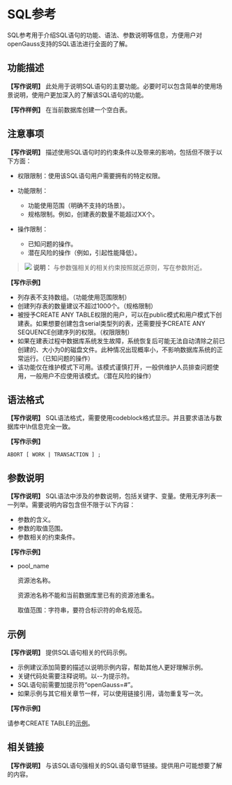 # SQL参考<a name="ZH-CN_TOPIC_0000001274583266"></a>

SQL参考用于介绍SQL语句的功能、语法、参数说明等信息，方便用户对openGauss支持的SQL语法进行全面的了解。

## 功能描述<a name="section165373211253"></a>

**【写作说明】** 此处用于说明SQL语句的主要功能。必要时可以包含简单的使用场景说明，使用户更加深入的了解该SQL语句的功能。

**【写作样例】** 在当前数据库创建一个空白表。

## 注意事项<a name="section13571141132518"></a>

**【写作说明】** 描述使用SQL语句时的约束条件以及带来的影响，包括但不限于以下方面：

-   权限限制：使用该SQL语句用户需要拥有的特定权限。
-   功能限制：
    -   功能使用范围（明确不支持的场景）。
    -   规格限制。例如，创建表的数量不能超过XX个。

-   操作限制：
    -   已知问题的操作。
    -   潜在风险的操作（例如，引起性能降低）。


>![](public_sys-resources/icon-note.gif) **说明：** 
>与参数强相关的相关约束按照就近原则，写在参数附近。

**【写作示例】**

-   列存表不支持数组。（功能使用范围限制）
-   创建列存表的数量建议不超过1000个。（规格限制）
-   被授予CREATE ANY TABLE权限的用户，可以在public模式和用户模式下创建表。如果想要创建包含serial类型列的表，还需要授予CREATE ANY SEQUENCE创建序列的权限。（权限限制）
-   如果在建表过程中数据库系统发生故障，系统恢复后可能无法自动清除之前已创建的、大小为0的磁盘文件。此种情况出现概率小，不影响数据库系统的正常运行。（已知问题的操作）
-   该功能仅在维护模式下可用。该模式谨慎打开，一般供维护人员排查问题使用，一般用户不应使用该模式。（潜在风险的操作）

## 语法格式<a name="section836310713265"></a>

**【写作说明】** SQL语法格式，需要使用codeblock格式显示。并且要求语法与数据库中\\h信息完全一致。

**【写作示例】**

```
ABORT [ WORK | TRANSACTION ] ;
```

## 参数说明<a name="section231171612268"></a>

**【写作说明】** SQL语法中涉及的参数说明，包括关键字、变量。使用无序列表一一列举。需要说明内容包含但不限于以下内容：

-   参数的含义。
-   参数的取值范围。
-   参数相关的约束条件。

**【写作示例】**

-   pool\_name

    资源池名称。

    资源池名称不能和当前数据库里已有的资源池重名。

    取值范围：字符串，要符合标识符的命名规范。


## 示例<a name="section535802732619"></a>

**【写作说明】** 提供SQL语句相关的代码示例。

-   示例建议添加简要的描述以说明示例内容，帮助其他人更好理解示例。
-   关键代码处需要注释说明。以--为提示符。
-   SQL语句前需要加提示符“openGauss=\#”。
-   如果示例与其它相关章节一样，可以使用链接引用，请勿重复写一次。

**【写作示例】**

请参考CREATE TABLE的<u>[示例](https://opengauss.org/zh/docs/latest/docs/Developerguide/CREATE-TABLE.html#zh-cn_topic_0283137629_zh-cn_topic_0237122117_zh-cn_topic_0059778169_s86758dcf05d442d2a9ebd272e76ed1b8)</u>。

## 相关链接<a name="section204481737152616"></a>

**【写作说明】** 与该SQL语句强相关的SQL语句章节链接。提供用户可能想要了解的内容。

